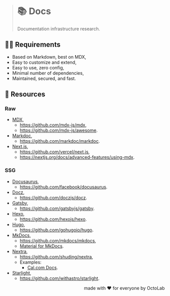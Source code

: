 > # 📚 Docs
>
> Documentation infrastructure research.

## 🧑‍🔬 Requirements

- Based on Markdown, best on MDX,
- Easy to customize and extend,
- Easy to use, zero config,
- Minimal number of dependencies,
- Maintained, secured, and fast.

## 🎁 Resources

### Raw

- [MDX](https://mdxjs.com/),
  - https://github.com/mdx-js/mdx,
  - https://github.com/mdx-js/awesome.
- [Markdoc](https://markdoc.dev/),
  - https://github.com/markdoc/markdoc.
- [Next.js](https://nextjs.org/),
  - https://github.com/vercel/next.js,
  - https://nextjs.org/docs/advanced-features/using-mdx.

### SSG

- [Docusaurus](https://docusaurus.io/),
  - https://github.com/facebook/docusaurus.
- [Docz](https://www.docz.site/),
  - https://github.com/doczjs/docz.
- [Gatsby](https://www.gatsbyjs.org/),
  - https://github.com/gatsbyjs/gatsby.
- [Hexo](https://hexo.io/),
  - https://github.com/hexojs/hexo.
- [Hugo](https://gohugo.io/),
  - https://github.com/gohugoio/hugo.
- [MkDocs](https://www.mkdocs.org/),
  - https://github.com/mkdocs/mkdocs,
  - [Material for MkDocs](https://squidfunk.github.io/mkdocs-material/).
- [Nextra](https://nextra.site/),
  - https://github.com/shuding/nextra,
  - Examples:
    - [Cal.com Docs](https://cal.com/docs).
- [Starlight](https://starlight.astro.build/),
  - https://github.com/withastro/starlight.

<p align="right">made with ❤️ for everyone by OctoLab</p>

